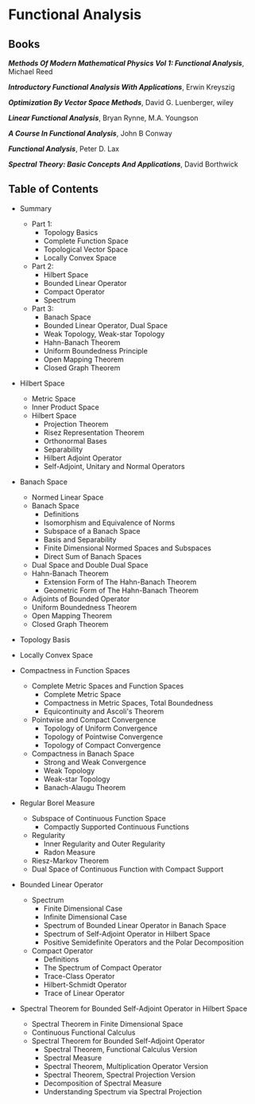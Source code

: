 # Functional Analysis

## Books

***Methods Of Modern Mathematical Physics Vol 1: Functional Analysis***, Michael Reed

***Introductory Functional Analysis With Applications***, Erwin Kreyszig

***Optimization By Vector Space Methods***, David G. Luenberger, wiley

***Linear Functional Analysis***, Bryan Rynne, M.A. Youngson

***A Course In Functional Analysis***, John B Conway

***Functional Analysis***, Peter D. Lax

***Spectral Theory: Basic Concepts And Applications***, David Borthwick

## Table of Contents
- Summary 
  - Part 1: 
    - Topology Basics
    - Complete Function Space
    - Topological Vector Space
    - Locally Convex Space
  - Part 2: 
    - Hilbert Space
    - Bounded Linear Operator
    - Compact Operator
    - Spectrum
  - Part 3: 
    - Banach Space
    - Bounded Linear Operator, Dual Space
    - Weak Topology, Weak-star Topology
    - Hahn-Banach Theorem
    - Uniform Boundedness Principle
    - Open Mapping Theorem
    - Closed Graph Theorem
  
- Hilbert Space
  - Metric Space
  - Inner Product Space
  - Hilbert Space
    - Projection Theorem  
    - Risez Representation Theorem
    - Orthonormal Bases
    - Separability
    - Hilbert Adjoint Operator
    - Self-Adjoint, Unitary and Normal Operators

- Banach Space
  - Normed Linear Space
  - Banach Space
    - Definitions
    - Isomorphism and Equivalence of Norms
    - Subspace of a Banach Space
    - Basis and Separability
    - Finite Dimensional Normed Spaces and Subspaces
    - Direct Sum of Banach Spaces 
  - Dual Space and Double Dual Space
  - Hahn-Banach Theorem
    - Extension Form of The Hahn-Banach Theorem
    - Geometric Form of The Hahn-Banach Theorem
  - Adjoints of Bounded Operator 
  - Uniform Boundedness Theorem
  - Open Mapping Theorem
  - Closed Graph Theorem

- Topology Basis

- Locally Convex Space

- Compactness in Function Spaces
  - Complete Metric Spaces and Function Spaces
    - Complete Metric Space
    - Compactness in Metric Spaces, Total Boundedness
    - Equicontinuity and Ascoli's Theorem 
  - Pointwise and Compact Convergence
    - Topology of Uniform Convergence
    - Topology of Pointwise Convergence
    - Topology of Compact Convergence
  - Compactness in Banach Space
    - Strong and Weak Convergence
    - Weak Topology
    - Weak-star Topology
    - Banach-Alaugu Theorem

- Regular Borel Measure
  - Subspace of Continuous Function Space
    - Compactly Supported Continuous Functions  
  - Regularity
    - Inner Regularity and Outer Regularity
    - Radon Measure 
  - Riesz-Markov Theorem
  - Dual Space of Continuous Function with Compact Support
  

- Bounded Linear Operator
  - Spectrum
    - Finite Dimensional Case
    - Infinite Dimensional Case
    - Spectrum of Bounded Linear Operator in Banach Space
    - Spectrum of Self-Adjoint Operator in Hilbert Space
    - Positive Semidefinite Operators and the Polar Decomposition 
  - Compact Operator
    - Definitions 
    - The Spectrum of Compact Operator  
    - Trace-Class Operator
    - Hilbert-Schmidt Operator
    - Trace of Linear Operator

- Spectral Theorem for Bounded Self-Adjoint Operator in Hilbert Space
  - Spectral Theorem in Finite Dimensional Space 
  - Continuous Functional Calculus
  - Spectral Theorem for Bounded Self-Adjoint Operator
    - Spectral Theorem, Functional Calculus Version
    - Spectral Measure
    - Spectral Theorem, Multiplication Operator Version
    - Spectral Theorem, Spectral Projection Version
    - Decomposition of Spectral Measure
    - Understanding Spectrum via Spectral Projection  
